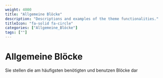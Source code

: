 ```yaml
---
weight: 4000
title: "Allgemeine Blöcke"
description: "Descriptions and examples of the theme functionalities."
titleIcon: "fa-solid fa-circle"
categories: ["Allgemeine_Blöcke"]
tags: [""]
---
```


# Allgemeine Blöcke
Sie stellen die am häufigsten benötigten und benutzen Blöcke dar

